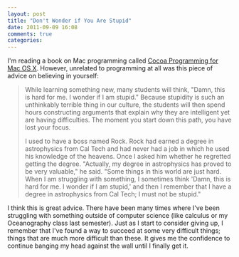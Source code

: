```yaml
---
layout: post
title: "Don't Wonder if You Are Stupid"
date: 2011-09-09 16:08
comments: true
categories: 
---
```


I'm reading a book on Mac programming called [Cocoa Programming for Mac OS X](http://www.amazon.com/Cocoa-Programming-Mac-OS-3rd/dp/0321503619/). However, unrelated to programming at all was this piece of advice on believing in yourself:

> While learning something new, many students will think, "Damn, this is hard for me. I wonder if I am stupid." Because stupidity is such an unthinkably terrible thing in our culture, the students will then spend hours constructing arguments that explain why they are intelligent yet are having difficulties. The moment you start down this path, you have lost your focus.
> 
> I used to have a boss named Rock. Rock had earned a degree in astrophysics from Cal Tech and had never had a job in which he used his knowledge of the heavens. Once I asked him whether he regretted getting the degree. "Actually, my degree in astrophysics has proved to be very valuable," he said. "Some things in this world are just hard. When I am struggling with something, I sometimes think 'Damn, this is hard for me. I wonder if I am stupid,' and then I remember that I have a degree in astrophysics from Cal Tech; I must not be stupid."

I think this is great advice. There have been many times where I've been struggling with something outside of computer science (like calculus or my Oceanography class last semester). Just as I start to consider giving up, I remember that I've found a way to succeed at some very difficult things; things that are much more difficult than these.  It gives me the confidence to continue banging my head against the wall until I finally get it.